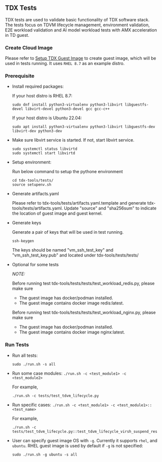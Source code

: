 ## TDX Tests

TDX tests are used to validate basic functionality of TDX software stack. The tests  focus on TDVM lifecycle management,
 environment validation, E2E workload validation and AI model workload tests with AMX acceleration in TD guest.

### Create Cloud Image

Please refer to [Setup TDX Guest Image](/doc/create_guest_image.md) to create guest image, which will be used in tests
running. It uses `RHEL 8.7` as an example distro.

### Prerequisite

- Install required packages:

  If your host distro is RHEL 8.7:

    ```
    sudo dnf install python3-virtualenv python3-libvirt libguestfs-devel libvirt-devel python3-devel gcc gcc-c++
    ```

  If your host distro is Ubuntu 22.04:

    ```
    sudo apt install python3-virtualenv python3-libvirt libguestfs-dev libvirt-dev python3-dev
    ```

- Make sure libvirt service is started. If not, start libvirt service.

     ```
    sudo systemctl status libvirtd
    sudo systemctl start libvirtd
    ```

- Setup environment:

    Run below command to setup the pythone environment

    ```
    cd tdx-tools/tests/
    source setupenv.sh
    ```

- Generate artifacts.yaml

    Please refer to tdx-tools/tests/artifacts.yaml.template and generate tdx-tools/tests/artifacts.yaml. Update "source"
    and "sha256sum" to indicate the location of guest image and guest kernel.

- Generate keys

    Generate a pair of keys that will be used in test running.

    ```
    ssh-keygen
    ```

    The keys should be named "vm_ssh_test_key" and "vm_ssh_test_key.pub" and located under tdx-tools/tests/tests/

- Optional for some tests

  _NOTE:_

  Before running test tdx-tools/tests/tests/test_workload_redis.py, please make sure

  - The guest image has docker/podman installed.
  - The guest image contains docker image redis:latest.

  Before running test tdx-tools/tests/tests/test_workload_nginx.py, please make sure

  - The guest image has docker/podman installed.
  - The guest image contains docker image nginx:latest.


### Run Tests

- Run all tests:

  ```
  sudo ./run.sh -s all
  ```

- Run some case modules: `./run.sh -c <test_module1> -c <test_module2>`

  For example,

  ```
  ./run.sh -c tests/test_tdvm_lifecycle.py
  ```

- Run specific cases: `./run.sh -c <test_module1> -c <test_module1>::<test_name>`

  For example,

  ```
  ./run.sh -c tests/test_tdvm_lifecycle.py::test_tdvm_lifecycle_virsh_suspend_resume
  ```

- User can specify guest image OS with `-g`. Currently it supports `rhel`, and `ubuntu`. RHEL guest image is used by default if `-g` is not specified:

    ```
    sudo ./run.sh -g ubuntu -s all
    ```
